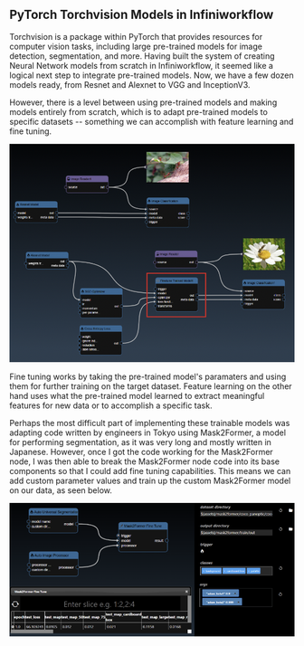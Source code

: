 ## PyTorch Torchvision Models in Infiniworkflow

Torchvision is a package within PyTorch that provides resources for computer vision tasks, including large pre-trained models for image detection, segmentation, and more. Having built the system of creating Neural Network models from scratch in Infiniworkflow, it seemed like a logical next step to integrate pre-trained models. Now, we have a few dozen models ready, from Resnet and Alexnet to VGG and InceptionV3.


However, there is a level between using pre-trained models and making models entirely from scratch, which is to adapt pre-trained models to specific datasets -- something we can accomplish with feature learning and fine tuning. 

![Fine Tuning and Feature Extraction](/assets/finetuning_and_featureextraction.png)


Fine tuning works by taking the pre-trained model's paramaters and using them for further training on the target dataset. Feature learning on the other hand uses what the pre-trained model learned to extract meaningful features for new data or to accomplish a specific task.

Perhaps the most difficult part of implementing these trainable models was  adapting code written by engineers in Tokyo using Mask2Former, a model for performing segmentation, as it was very long and mostly written in Japanese. However, once I got the code working for the Mask2Former node, I was then able to break the Mask2Former node code into its base components so that I could add fine tuning capabilities. This means we can add custom parameter values and train up the custom Mask2Former model on our data, as seen below.

![Mask2Former Fine Tuning](/assets/mask2former.png)






